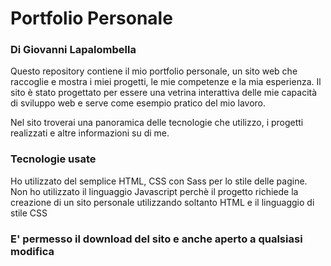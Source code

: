 <h1>Portfolio Personale</h1>
<h3>Di Giovanni Lapalombella</h3>

<p>Questo repository contiene il mio portfolio personale, un sito web che raccoglie e mostra i miei progetti, le mie competenze e la mia esperienza. Il sito è stato progettato per essere una vetrina interattiva delle mie capacità di sviluppo web e serve come esempio pratico del mio lavoro.

Nel sito troverai una panoramica delle tecnologie che utilizzo, i progetti realizzati e altre informazioni su di me.</p>
<h3>Tecnologie usate</h3>
<p>Ho utilizzato del semplice HTML, CSS con Sass per lo stile delle pagine.
Non ho  utilizzato il linguaggio Javascript perchè il progetto richiede la creazione di un sito personale utilizzando soltanto HTML e il linguaggio di stile CSS</p>

<h3>E' permesso il download del sito e anche aperto a qualsiasi modifica</h3>
